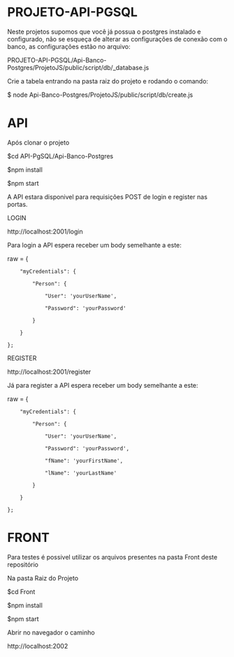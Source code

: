 # PROJETO-API-PGSQL

Neste projetos supomos que você já possua o postgres instalado e configurado,
não se esqueça de alterar as configurações de conexão com o banco, as configurações estão no arquivo:

PROJETO-API-PGSQL/Api-Banco-Postgres/ProjetoJS/public/script/db/_database.js

Crie a tabela entrando na pasta raiz do projeto e rodando o comando:

$ node Api-Banco-Postgres/ProjetoJS/public/script/db/create.js

# API

Após clonar o projeto

$cd API-PgSQL/Api-Banco-Postgres

$npm install

$npm start

A API estara disponivel para requisições POST de login e register nas portas.

LOGIN

http://localhost:2001/login

Para login a API espera receber um body semelhante a este:

raw = {

        "myCredentials": {
        
            "Person": {
            
                "User": 'yourUserName',
                
                "Password": 'yourPassword'
                
            }
            
        }
        
    };

REGISTER

http://localhost:2001/register

Já para register a API espera receber um body semelhante a este:

raw = {

        "myCredentials": {
        
            "Person": {
            
                "User": 'yourUserName',
                
                "Password": 'yourPassword',
                
                "fName": 'yourFirstName',
                
                "lName": 'yourLastName'
                
            }
            
        }
        
    };
 
# FRONT

Para testes é possivel utilizar os arquivos presentes na pasta Front deste repositório

Na pasta Raiz do Projeto

$cd Front 

$npm install

$npm start

Abrir no navegador o caminho 

http://localhost:2002

